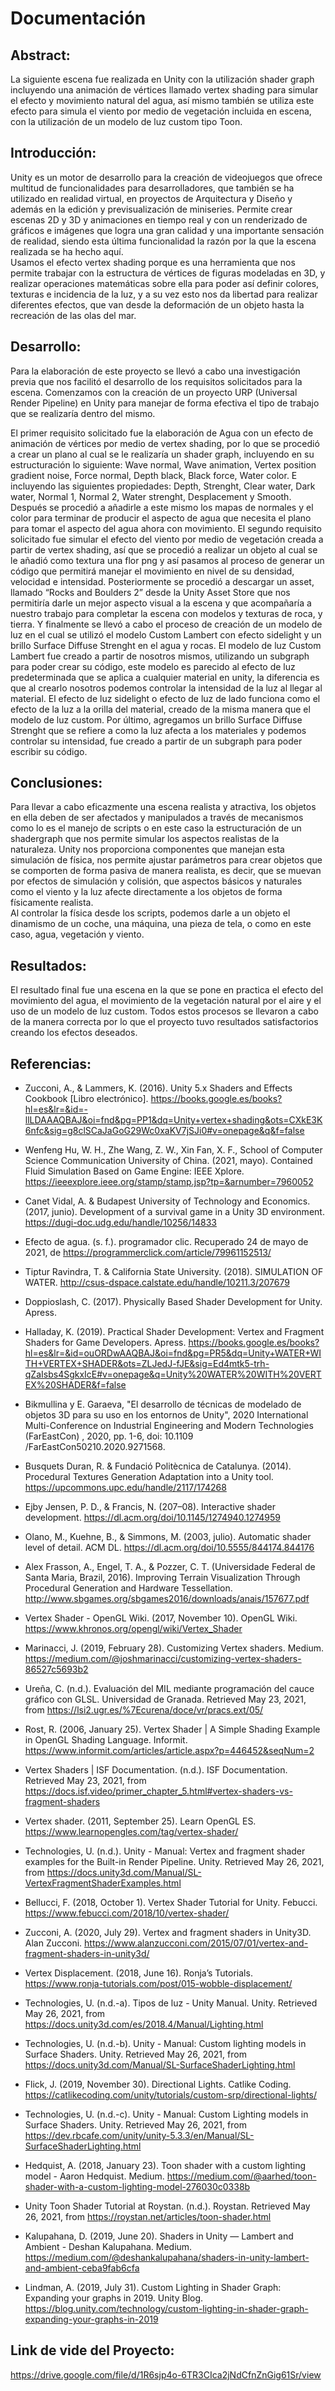 # Documentación 
## Abstract: 
La siguiente escena fue realizada en Unity con la utilización shader graph incluyendo una animación de vértices llamado vertex shading para simular el efecto y movimiento natural del agua, así mismo también se utiliza este efecto para simula el viento por medio de vegetación incluida en escena, con la utilización de un modelo de luz custom tipo Toon.

## Introducción: 
Unity es un motor de desarrollo para la creación de videojuegos que ofrece multitud de funcionalidades para desarrolladores, que también se ha utilizado en realidad virtual, en proyectos de Arquitectura y Diseño y además en la edición y previsualización de miniseries. Permite crear escenas 2D y 3D y animaciones en tiempo real y con un renderizado de gráficos e imágenes que logra una gran calidad y una importante sensación de realidad, siendo esta última funcionalidad la razón por la que la escena realizada se ha hecho aquí.  
Usamos el efecto vertex shading porque es una herramienta que nos permite trabajar con la estructura de vértices de figuras modeladas en 3D, y realizar operaciones matemáticas sobre ella para poder así definir colores, texturas e incidencia de la luz, y a su vez esto nos da libertad para realizar diferentes efectos, que van desde la deformación de un objeto hasta la recreación de las olas del mar. 

## Desarrollo: 
Para la elaboración de este proyecto se llevó a cabo una investigación previa que nos facilitó el desarrollo de los requisitos solicitados para la escena. Comenzamos con la creación de un proyecto URP (Universal Render Pipeline) en Unity para manejar de forma efectiva el tipo de trabajo que se realizaría dentro del mismo. 

El primer requisito solicitado fue la elaboración de Agua con un efecto de animación de vértices por medio de vertex shading, por lo que se procedió a crear un plano al cual se le realizaría un shader graph, incluyendo en su estructuración lo siguiente: Wave normal, Wave animation, Vertex position gradient noise, Force normal, Depth black, Black force, Water color. E incluyendo las siguientes propiedades: Depth, Strenght, Clear water, Dark water, Normal 1, Normal 2, Water strenght, Desplacement y Smooth.  
Después se procedió a añadirle a este mismo los mapas de normales y el color para terminar de producir el aspecto de agua que necesita el plano para tomar el aspecto del agua ahora con movimiento. 
El segundo requisito solicitado fue simular el efecto del viento por medio de vegetación creada a partir de vertex shading, así que se procedió a realizar un objeto al cual se le añadió como textura una flor png y así pasamos al proceso de generar un código que permitirá manejar el movimiento en nivel de su densidad, velocidad e intensidad. 
Posteriormente se procedió a descargar un asset, llamado “Rocks and Boulders 2” desde la Unity Asset Store que nos permitiría darle un mejor aspecto visual a la escena y que acompañaría a nuestro trabajo para completar la escena con modelos y texturas de roca, y tierra.
Y finalmente se llevó a cabo el proceso de creación de un modelo de luz en el cual se utilizó el modelo Custom Lambert con efecto sidelight y un brillo Surface Diffuse Strenght en el agua y rocas. El modelo de luz Custom Lambert fue creado a partir de nosotros mismos, utilizando un subgraph para poder crear su código, este modelo es parecido al efecto de luz predeterminada que se aplica a cualquier material en unity, la diferencia es que al crearlo nosotros podemos controlar la intensidad de la luz al llegar al material. El efecto de luz sidelight o efecto de luz de lado funciona como el efecto de la luz a la orilla del material, creado de la misma manera que el modelo de luz custom.
Por último, agregamos un brillo Surface Diffuse Strenght que se refiere a como la luz afecta a los materiales y podemos controlar su intensidad, fue creado a partir de un subgraph para poder escribir su código.

## Conclusiones: 
Para llevar a cabo eficazmente una escena realista y atractiva, los objetos en ella deben de ser afectados y manipulados a través de mecanismos como lo es el manejo de scripts o en este caso la estructuración de un shadergraph que nos permite simular los aspectos realistas de la naturaleza. Unity nos proporciona componentes que manejan esta simulación de física, nos permite ajustar parámetros para crear objetos que se comporten de forma pasiva de manera realista, es decir, que se muevan por efectos de simulación y colisión, que aspectos básicos y naturales como el viento y la luz afecte directamente a los objetos de forma físicamente realista.  
Al controlar la física desde los scripts, podemos darle a un objeto el dinamismo de un coche, una máquina, una pieza de tela, o como en este caso, agua, vegetación y viento. 

## Resultados: 
El resultado final fue una escena en la que se pone en practica el efecto del movimiento del agua, el movimiento de la vegetación natural por el aire y el uso de un modelo de luz custom. Todos estos procesos se llevaron a cabo de la manera correcta por lo que el proyecto tuvo resultados satisfactorios creando los efectos deseados.

## Referencias: 
-	Zucconi, A., & Lammers, K. (2016). Unity 5.x Shaders and Effects Cookbook [Libro electrónico]. https://books.google.es/books?hl=es&lr=&id=-llLDAAAQBAJ&oi=fnd&pg=PP1&dq=Unity+vertex+shading&ots=CXkE3K6nfc&sig=g8clSCaJaGoG29Wc0xaKV7jSJi0#v=onepage&q&f=false 

-	Wenfeng Hu, W. H., Zhe Wang, Z. W., Xin Fan, X. F., School of Computer Science Communication University of China. (2021, mayo). Contained Fluid Simulation Based on Game Engine: IEEE Xplore. https://ieeexplore.ieee.org/stamp/stamp.jsp?tp=&arnumber=7960052 

-	Canet Vidal, A. & Budapest University of Technology and Economics. (2017, junio). Development of a survival game in a Unity 3D environment. https://dugi-doc.udg.edu/handle/10256/14833 

-	Efecto de agua. (s. f.). programador clic. Recuperado 24 de mayo de 2021, de https://programmerclick.com/article/79961152513/ 

-	Tiptur Ravindra, T. & California State University. (2018). SIMULATION OF WATER. http://csus-dspace.calstate.edu/handle/10211.3/207679 

-	Doppioslash, C. (2017). Physically Based Shader Development for Unity. Apress. 

-	Halladay, K. (2019). Practical Shader Development: Vertex and Fragment Shaders for Game Developers. Apress. https://books.google.es/books?hl=es&lr=&id=ouORDwAAQBAJ&oi=fnd&pg=PR5&dq=Unity+WATER+WITH+VERTEX+SHADER&ots=ZLJedJ-fJE&sig=Ed4mtk5-trh-qZaIsbs4SgkxIcE#v=onepage&q=Unity%20WATER%20WITH%20VERTEX%20SHADER&f=false 

-	Bikmullina y E. Garaeva, "El desarrollo de técnicas de modelado de objetos 3D para su uso en los entornos de Unity", 2020 International Multi-Conference on Industrial Engineering and Modern Technologies (FarEastCon) , 2020, pp. 1-6, doi: 10.1109 /FarEastCon50210.2020.9271568. 

-	Busquets Duran, R. & Fundació Politècnica de Catalunya. (2014). Procedural Textures Generation Adaptation into a Unity tool. https://upcommons.upc.edu/handle/2117/174268 

-	Ejby Jensen, P. D., & Francis, N. (207–08). Interactive shader development. https://dl.acm.org/doi/10.1145/1274940.1274959 

-	Olano, M., Kuehne, B., & Simmons, M. (2003, julio). Automatic shader level of detail. ACM DL. https://dl.acm.org/doi/10.5555/844174.844176 

-	Alex Frasson, A.,  Engel, T. A., & Pozzer, C. T. (Universidade Federal de Santa Maria, Brazil, 2016). Improving Terrain Visualization Through Procedural Generation and Hardware Tessellation. http://www.sbgames.org/sbgames2016/downloads/anais/157677.pdf


-	Vertex Shader - OpenGL Wiki. (2017, November 10). OpenGL Wiki. https://www.khronos.org/opengl/wiki/Vertex_Shader


-	Marinacci, J. (2019, February 28). Customizing Vertex shaders. Medium. https://medium.com/@joshmarinacci/customizing-vertex-shaders-86527c5693b2

-	Ureña, C. (n.d.). Evaluación del MIL mediante programación del cauce gráfico con GLSL. Universidad de Granada. Retrieved May 23, 2021, from https://lsi2.ugr.es/%7Ecurena/doce/vr/pracs.ext/05/

-	Rost, R. (2006, January 25). Vertex Shader | A Simple Shading Example in OpenGL Shading Language. Informit. https://www.informit.com/articles/article.aspx?p=446452&seqNum=2


-	Vertex Shaders | ISF Documentation. (n.d.). ISF Documentation. Retrieved May 23, 2021, from https://docs.isf.video/primer_chapter_5.html#vertex-shaders-vs-fragment-shaders

-	Vertex shader. (2011, September 25). Learn OpenGL ES. https://www.learnopengles.com/tag/vertex-shader/


-	Technologies, U. (n.d.). Unity - Manual: Vertex and fragment shader examples for the Built-in Render Pipeline. Unity. Retrieved May 26, 2021, from https://docs.unity3d.com/Manual/SL-VertexFragmentShaderExamples.html


-	Bellucci, F. (2018, October 1). Vertex Shader Tutorial for Unity. Febucci. https://www.febucci.com/2018/10/vertex-shader/


-	Zucconi, A. (2020, July 29). Vertex and fragment shaders in Unity3D. Alan Zucconi. https://www.alanzucconi.com/2015/07/01/vertex-and-fragment-shaders-in-unity3d/

-	Vertex Displacement. (2018, June 16). Ronja’s Tutorials. https://www.ronja-tutorials.com/post/015-wobble-displacement/


-	Technologies, U. (n.d.-a). Tipos de luz - Unity Manual. Unity. Retrieved May 26, 2021, from https://docs.unity3d.com/es/2018.4/Manual/Lighting.html


-	Technologies, U. (n.d.-b). Unity - Manual: Custom lighting models in Surface Shaders. Unity. Retrieved May 26, 2021, from https://docs.unity3d.com/Manual/SL-SurfaceShaderLighting.html

-	Flick, J. (2019, November 30). Directional Lights. Catlike Coding. https://catlikecoding.com/unity/tutorials/custom-srp/directional-lights/


-	Technologies, U. (n.d.-c). Unity - Manual: Custom Lighting models in Surface Shaders. Unity. Retrieved May 26, 2021, from https://dev.rbcafe.com/unity/unity-5.3.3/en/Manual/SL-SurfaceShaderLighting.html


-	Hedquist, A. (2018, January 23). Toon shader with a custom lighting model - Aaron Hedquist. Medium. https://medium.com/@aarhed/toon-shader-with-a-custom-lighting-model-276030c0338b


-	Unity Toon Shader Tutorial at Roystan. (n.d.). Roystan. Retrieved May 26, 2021, from https://roystan.net/articles/toon-shader.html


-	Kalupahana, D. (2019, June 20). Shaders in Unity — Lambert and Ambient - Deshan Kalupahana. Medium. https://medium.com/@deshankalupahana/shaders-in-unity-lambert-and-ambient-ceba9fab6cfa


-	Lindman, A. (2019, July 31). Custom Lighting in Shader Graph: Expanding your graphs in 2019. Unity Blog. https://blog.unity.com/technology/custom-lighting-in-shader-graph-expanding-your-graphs-in-2019

## Link de vide del Proyecto:
https://drive.google.com/file/d/1R6sjp4o-6TR3CIca2jNdCfnZnGig61Sr/view

